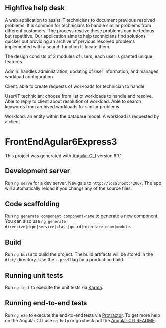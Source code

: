 ## Highfive help desk
A web application to assist IT technicians to document previous resolved problems. It is common for technicians to handle similar problems from different customers. The process resolve these problems can be tedious but repetitive. Our application aims to help technicians find solutions quicker but providing an archive of previous resolved problems implemented with a search function to locate them.

The design consists of 3 modules of users, each user is granted unique features.

Admin: handles administration, updating of user information, and manages workload configuration

Client: able to create requests of workloads for technician to handle

User/IT technician: choose from list of workloads to handle and resolve. Able to reply to client about resolution of workload. Able to search keywords from archived workloads for similar problems

Workload: an entity within the database model. A workload is requested by a client


# FrontEndAgular6Express3

This project was generated with [Angular CLI](https://github.com/angular/angular-cli) version 6.1.1.

## Development server

Run `ng serve` for a dev server. Navigate to `http://localhost:4200/`. The app will automatically reload if you change any of the source files.

## Code scaffolding

Run `ng generate component component-name` to generate a new component. You can also use `ng generate directive|pipe|service|class|guard|interface|enum|module`.

## Build

Run `ng build` to build the project. The build artifacts will be stored in the `dist/` directory. Use the `--prod` flag for a production build.

## Running unit tests

Run `ng test` to execute the unit tests via [Karma](https://karma-runner.github.io).

## Running end-to-end tests

Run `ng e2e` to execute the end-to-end tests via [Protractor](http://www.protractortest.org/).
To get more help on the Angular CLI use `ng help` or go check out the [Angular CLI README](https://github.com/angular/angular-cli/blob/master/README.md).
